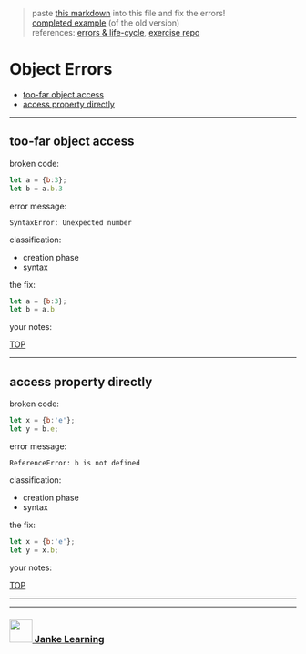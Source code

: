 > paste [this markdown](https://raw.githubusercontent.com/janke-learning/error-exercises/master/objects.md) into this file and fix the errors!    
> [completed example](https://github.com/AlfiYusrina/hyf-javascript1/blob/master/week1/errors_solutions.MD)  (of the old version)  
> references: [errors & life-cycle](https://github.com/janke-learning/errors-and-life-cycle), [exercise repo](https://github.com/janke-learning/errors)


# Object Errors

* [too-far object access](#too-far-object-access)
* [access property directly](#access-property-directly)

---

## too-far object access

broken code:
```js
let a = {b:3};
let b = a.b.3
```
error message:
```
SyntaxError: Unexpected number
```
classification:
* creation phase 
* syntax 

the fix:
```js
let a = {b:3};
let b = a.b
```
your notes:

[TOP](#object-errors)

---

## access property directly
broken code:
```js
let x = {b:'e'};
let y = b.e;
```
error message:
```
ReferenceError: b is not defined
```
classification:
* creation phase 
* syntax

the fix:
```js
let x = {b:'e'};
let y = x.b;
```
your notes:

[TOP](#object-errors)


___
___
### <a href="http://janke-learning.org" target="_blank"><img src="https://user-images.githubusercontent.com/18554853/50098409-22575780-021c-11e9-99e1-962787adaded.png" width="40" height="40"></img> Janke Learning</a>
